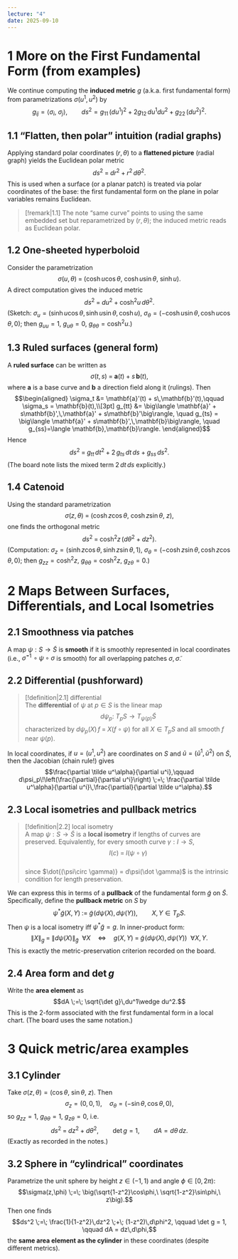 ```yaml
---
lecture: "4"
date: 2025-09-10
---
```


# 1 More on the First Fundamental Form (from examples)

We continue computing the **induced metric** $g$ (a.k.a. first fundamental form) from parametrizations $\sigma(u^1,u^2)$ by
$$g_{ij} = \big\langle \sigma_i,\ \sigma_j\big\rangle, 
\qquad ds^2 = g_{11}\,(du^1)^2 + 2g_{12}\,du^1du^2 + g_{22}\,(du^2)^2.$$
## 1.1 “Flatten, then polar” intuition (radial graphs)
Applying standard polar coordinates $(r,\theta)$ to a **flattened picture** (radial graph) yields the Euclidean polar metric
$$ds^2 \;=\; dr^2 + r^2\,d\theta^2.$$
This is used when a surface (or a planar patch) is treated via polar coordinates of the base: the first fundamental form on the plane in polar variables remains Euclidean.

> [!remark|1.1]
> The note “same curve” points to using the same embedded set but reparametrized by $(r,\theta)$; the induced metric reads as Euclidean polar.

## 1.2 One-sheeted hyperboloid
Consider the parametrization
$$\sigma(u,\theta) \;=\; \big(\cosh u \cos\theta,\ \cosh u \sin\theta,\ \sinh u\big).$$
A direct computation gives the induced metric
$$ds^2 \;=\; du^2 + \cosh^2 u\, d\theta^2.$$
(Sketch: $\sigma_u=(\sinh u\cos\theta,\sinh u\sin\theta,\cosh u)$, $\sigma_\theta=(-\cosh u\sin\theta,\cosh u\cos\theta,0)$;
then $g_{uu}=1,\ g_{u\theta}=0,\ g_{\theta\theta}=\cosh^2 u$.) 

## 1.3 Ruled surfaces (general form)
A **ruled surface** can be written as
$$\sigma(t,s) \;=\; \mathbf{a}(t)\;+\; s\,\mathbf{b}(t),$$
where $\mathbf{a}$ is a base curve and $\mathbf{b}$ a direction field along it (rulings). Then
$$\begin{aligned}
\sigma_t &= \mathbf{a}'(t) + s\,\mathbf{b}'(t),\qquad
\sigma_s = \mathbf{b}(t),\\[3pt]
g_{tt} &= \big\langle \mathbf{a}' + s\mathbf{b}',\,\mathbf{a}' + s\mathbf{b}'\big\rangle, \quad
g_{ts} = \big\langle \mathbf{a}' + s\mathbf{b}',\,\mathbf{b}\big\rangle, \quad
g_{ss}=\langle \mathbf{b},\mathbf{b}\rangle.
\end{aligned}$$
Hence
$$ds^2 \;=\; g_{tt}\,dt^2 \;+\; 2\,g_{ts}\,dt\,ds \;+\; g_{ss}\,ds^2.$$
(The board note lists the mixed term $2\,dt\,ds$ explicitly.)

## 1.4 Catenoid
Using the standard parametrization
$$\sigma(z,\theta) \;=\; \big(\cosh z \cos\theta,\ \cosh z \sin\theta,\ z\big),$$
one finds the orthogonal metric
$$ds^2 \;=\; \cosh^2 z\,(d\theta^2 + dz^2).$$
(Computation: $\sigma_z=(\sinh z\cos\theta,\sinh z\sin\theta,1)$, $\sigma_\theta=(-\cosh z\sin\theta,\cosh z\cos\theta,0)$;
then $g_{zz}=\cosh^2 z,\ g_{\theta\theta}=\cosh^2 z,\ g_{z\theta}=0$.) 


# 2 Maps Between Surfaces, Differentials, and Local Isometries

## 2.1 Smoothness via patches
A map $\psi:S\to \tilde S$ is **smooth** if it is smoothly represented in local coordinates (i.e., $\tilde\sigma^{-1}\!\circ \psi\circ\sigma$ is smooth) for all overlapping patches $\sigma,\tilde\sigma$. 

## 2.2 Differential (pushforward)
> [!definition|2.1] differential  
> The **differential** of $\psi$ at $p\in S$ is the linear map  
> $$ 
> d\psi_p:\ T_pS \longrightarrow T_{\psi(p)}\tilde S
> $$
> characterized by $d\psi_p(X)\,f \;=\; X(f\circ \psi)$ for all $X\in T_pS$ and all smooth $f$ near $\psi(p)$. 

In local coordinates, if $u=(u^1,u^2)$ are coordinates on $S$ and $\tilde u=(\tilde u^1,\tilde u^2)$ on $\tilde S$, then the Jacobian (chain rule!) gives
$$\frac{\partial \tilde u^\alpha}{\partial u^i},\qquad
d\psi_p\!\left(\frac{\partial}{\partial u^i}\right) \;=\; 
\frac{\partial \tilde u^\alpha}{\partial u^i}\,\frac{\partial}{\partial \tilde u^\alpha}.$$
## 2.3 Local isometries and pullback metrics
> [!definition|2.2] local isometry  
> A map $\psi:S\to \tilde S$ is a **local isometry** if lengths of curves are preserved. Equivalently, for every smooth curve ${} \gamma:I\to S$,  
> $$l(c) \;=\; l(\psi\circ \gamma)$$  
> since $\dot{(\psi\circ \gamma)} = d\psi(\dot \gamma)$ is the intrinsic condition for length preservation. 

We can express this in terms of a **pullback** of the fundamental form $\tilde{g}$ on $\tilde{S}$. Specifically, define the **pullback metric** on $S$ by
$$\psi^*\tilde g(X,Y)\;:=\; \tilde g\!\big(d\psi(X),\,d\psi(Y)\big),
\qquad X,Y\in T_pS.$$
Then $\psi$ is a local isometry iff $\psi^*\tilde g = g$. In inner-product form:
$$\lVert X\rVert_g \;=\; \lVert d\psi(X)\rVert_{\tilde g}\ \ \forall X
\quad\Longleftrightarrow\quad
g(X,Y)\;=\;\tilde g\!\big(d\psi(X),d\psi(Y)\big)\ \ \forall X,Y.$$
This is exactly the metric-preservation criterion recorded on the board.
## 2.4 Area form and $\det g$
Write the **area element** as
$$dA \;=\; \sqrt{\det g}\,du^1\wedge du^2.$$
This is the 2-form associated with the first fundamental form in a local chart. (The board uses the same notation.) 


# 3 Quick metric/area examples

## 3.1 Cylinder
Take $\sigma(z,\theta)=(\cos\theta,\ \sin\theta,\ z)$. Then
$$\sigma_z=(0,0,1),\quad \sigma_\theta=(-\sin\theta,\cos\theta,0),$$
so $g_{zz}=1,\ g_{\theta\theta}=1,\ g_{z\theta}=0$, i.e.
$$ds^2 \;=\; dz^2 + d\theta^2,\qquad \det g = 1,\qquad dA = d\theta\,dz.$$
(Exactly as recorded in the notes.) 
## 3.2 Sphere in “cylindrical” coordinates
Parametrize the unit sphere by height $z\in(-1,1)$ and angle $\phi\in[0,2\pi)$:
$$\sigma(z,\phi) \;=\; \big(\sqrt{1-z^2}\cos\phi,\ \sqrt{1-z^2}\sin\phi,\ z\big).$$
Then one finds
$$ds^2 \;=\; \frac{1}{1-z^2}\,dz^2 \;+\; (1-z^2)\,d\phi^2,
\qquad \det g = 1,
\qquad dA = dz\,d\phi,$$
the **same area element as the cylinder** in these coordinates (despite different metrics). 